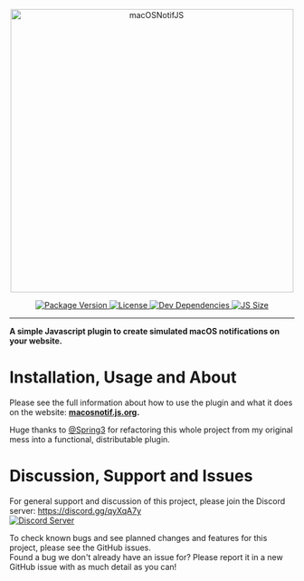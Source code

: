 <p align="center">
    <a href="https://macosnotif.js.org/">
      <img src="https://raw.githubusercontent.com/MattIPv4/macOSNotifJS/master/brand/macOSNotifJS-818x162.png" alt="macOSNotifJS" width="500"/>
  </a>
</p>

<p align="center">
    <a href="https://macosnotif.js.org/">
        <img src="https://img.shields.io/github/package-json/v/MattIPv4/macOSNotifJS.svg?style=flat-square" alt="Package Version">
    </a>
    <a href="https://github.com/MattIPv4/macOSNotifJS/tree/master/LICENSE">
        <img src="https://img.shields.io/github/license/MattIPv4/macOSNotifJS.svg?style=flat-square" alt="License">
    </a>
    <a href="https://david-dm.org/MattIPv4/macOSNotifJS?type=dev">
        <img src="https://img.shields.io/david/dev/MattIPv4/macOSNotifJS.svg?style=flat-square" alt="Dev Dependencies">
    </a>
    <a href="https://github.com/MattIPv4/macOSNotifJS/blob/master/dist/macOSNotif.min.js">
        <img src="https://img.shields.io/github/size/MattIPv4/macOSNotifJS/dist/macOSNotif.min.js.svg?style=flat-square" alt="JS Size">
  </a>
</p>

----

**A simple Javascript plugin to create simulated macOS notifications on your website.**

# Installation, Usage and About

Please see the full information about how to use the plugin and what it does on the website: **[macosnotif.js.org](https://macosnotif.js.org/).**

Huge thanks to [@Spring3](https://github.com/Spring3) for refactoring this whole project from my original mess into a functional, distributable plugin.

# Discussion, Support and Issues
For general support and discussion of this project, please join the Discord server: https://discord.gg/qyXqA7y \
[![Discord Server](https://discordapp.com/api/guilds/204663881799303168/widget.png?style=banner2)](https://discord.gg/qyXqA7y)

To check known bugs and see planned changes and features for this project, please see the GitHub issues.\
Found a bug we don't already have an issue for? Please report it in a new GitHub issue with as much detail as you can!
